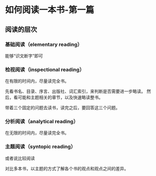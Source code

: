 # 如何阅读一本书-第一篇




## 阅读的层次

### 基础阅读（elementary reading）
能够“识文断字”即可


### 检视阅读（inspectional reading）
在有限的时间内，尽量读完全书。

先看书名、目录、序言、出版社、词汇索引，来判断是否需要进一步略读。
然后，看可能和主题相关的章节，以及快速略读整书。

带着三个固定的问题去读书，读完之后，要回答这三个问题。

### 分析阅读（analytical reading）
在无限的时间内，尽量读完全书。


### 主题阅读（syntopic reading）

或者说比较阅读

对比多本书，以主题的方式了解各个书的观点和观点之间的差异。
